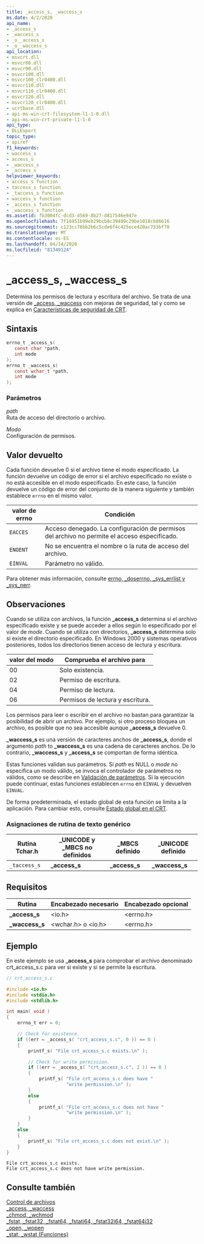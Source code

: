 ```yaml
---
title: _access_s, _waccess_s
ms.date: 4/2/2020
api_name:
- _access_s
- _waccess_s
- _o__access_s
- _o__waccess_s
api_location:
- msvcrt.dll
- msvcr80.dll
- msvcr90.dll
- msvcr100.dll
- msvcr100_clr0400.dll
- msvcr110.dll
- msvcr110_clr0400.dll
- msvcr120.dll
- msvcr120_clr0400.dll
- ucrtbase.dll
- api-ms-win-crt-filesystem-l1-1-0.dll
- api-ms-win-crt-private-l1-1-0
api_type:
- DLLExport
topic_type:
- apiref
f1_keywords:
- waccess_s
- access_s
- _waccess_s
- _access_s
helpviewer_keywords:
- access_s function
- taccess_s function
- _taccess_s function
- waccess_s function
- _access_s function
- _waccess_s function
ms.assetid: fb3004fc-dcd3-4569-8b27-d817546e947e
ms.openlocfilehash: 7f16951b99eb29bcb8c39499c29be1018cb86616
ms.sourcegitcommit: c123cc76bb2b6c5cde6f4c425ece420ac733bf70
ms.translationtype: MT
ms.contentlocale: es-ES
ms.lasthandoff: 04/14/2020
ms.locfileid: "81349124"
---
```

# <a name="_access_s-_waccess_s"></a>_access_s, _waccess_s

Determina los permisos de lectura y escritura del archivo. Se trata de una versión de [_access, _waccess](access-waccess.md) con mejoras de seguridad, tal y como se explica en [Características de seguridad de CRT](../../c-runtime-library/security-features-in-the-crt.md).

## <a name="syntax"></a>Sintaxis

```C
errno_t _access_s(
   const char *path,
   int mode
);
errno_t _waccess_s(
   const wchar_t *path,
   int mode
);
```

### <a name="parameters"></a>Parámetros

*path*<br/>
Ruta de acceso del directorio o archivo.

*Modo*<br/>
Configuración de permisos.

## <a name="return-value"></a>Valor devuelto

Cada función devuelve 0 si el archivo tiene el modo especificado. La función devuelve un código de error si el archivo especificado no existe o no está accesible en el modo especificado. En este caso, la función devuelve un código de error del conjunto de la manera siguiente y también establece `errno` en el mismo valor.

|valor de errno|Condición|
|-|-|
`EACCES`|Acceso denegado. La configuración de permisos del archivo no permite el acceso especificado.
`ENOENT`|No se encuentra el nombre o la ruta de acceso del archivo.
`EINVAL`|Parámetro no válido.

Para obtener más información, consulte [errno, _doserrno, _sys_errlist y _sys_nerr](../../c-runtime-library/errno-doserrno-sys-errlist-and-sys-nerr.md).

## <a name="remarks"></a>Observaciones

Cuando se utiliza con archivos, la función **_access_s** determina si el archivo especificado existe y se puede acceder a ellos según lo especificado por el valor de *mode*. Cuando se utiliza con directorios, **_access_s** determina solo si existe el directorio especificado. En Windows 2000 y sistemas operativos posteriores, todos los directorios tienen acceso de lectura y escritura.

|valor del modo|Comprueba el archivo para|
|----------------|---------------------|
|00|Solo existencia.|
|02|Permiso de escritura.|
|04|Permiso de lectura.|
|06|Permisos de lectura y escritura.|

Los permisos para leer o escribir en el archivo no bastan para garantizar la posibilidad de abrir un archivo. Por ejemplo, si otro proceso bloquea un archivo, es posible que no sea accesible aunque **_access_s** devuelve 0.

**_waccess_s** es una versión de caracteres anchos de **_access_s**, donde el argumento *path* to **_waccess_s** es una cadena de caracteres anchos. De lo contrario, **_waccess_s** y **_access_s** se comportan de forma idéntica.

Estas funciones validan sus parámetros. Si *path* es NULL o *mode* no especifica un modo válido, se invoca el controlador de parámetros no válidos, como se describe en [Validación de parámetros](../../c-runtime-library/parameter-validation.md). Si la ejecución puede continuar, estas funciones establecen `errno` en `EINVAL` y devuelven `EINVAL`.

De forma predeterminada, el estado global de esta función se limita a la aplicación. Para cambiar esto, consulte [Estado global en el CRT](../global-state.md).

### <a name="generic-text-routine-mappings"></a>Asignaciones de rutina de texto genérico

|Rutina Tchar.h|_UNICODE y _MBCS no definidos|_MBCS definido|_UNICODE definido|
|---------------------|--------------------------------------|--------------------|-----------------------|
|`_taccess_s`|**_access_s**|**_access_s**|**_waccess_s**|

## <a name="requirements"></a>Requisitos

|Rutina|Encabezado necesario|Encabezado opcional|
|-------------|---------------------|---------------------|
|**_access_s**|\<io.h>|\<errno.h>|
|**_waccess_s**|\<wchar.h> o \<io.h>|\<errno.h>|

## <a name="example"></a>Ejemplo

En este ejemplo se usa **_access_s** para comprobar el archivo denominado crt_access_s.c para ver si existe y si se permite la escritura.

```C
// crt_access_s.c

#include <io.h>
#include <stdio.h>
#include <stdlib.h>

int main( void )
{
    errno_t err = 0;

    // Check for existence.
    if ((err = _access_s( "crt_access_s.c", 0 )) == 0 )
    {
        printf_s( "File crt_access_s.c exists.\n" );

        // Check for write permission.
        if ((err = _access_s( "crt_access_s.c", 2 )) == 0 )
        {
            printf_s( "File crt_access_s.c does have "
                      "write permission.\n" );
        }
        else
        {
            printf_s( "File crt_access_s.c does not have "
                      "write permission.\n" );
        }
    }
    else
    {
        printf_s( "File crt_access_s.c does not exist.\n" );
    }
}
```

```Output
File crt_access_s.c exists.
File crt_access_s.c does not have write permission.
```

## <a name="see-also"></a>Consulte también

[Control de archivos](../../c-runtime-library/file-handling.md)<br/>
[_access, _waccess](access-waccess.md)<br/>
[_chmod, _wchmod](chmod-wchmod.md)<br/>
[_fstat, _fstat32, _fstat64, _fstati64, _fstat32i64, _fstat64i32](fstat-fstat32-fstat64-fstati64-fstat32i64-fstat64i32.md)<br/>
[_open, _wopen](open-wopen.md)<br/>
[_stat, _wstat (Funciones)](stat-functions.md)

